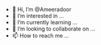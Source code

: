 - 👋 Hi, I’m @Ameeradoor
- 👀 I’m interested in ...
- 🌱 I’m currently learning ...
- 💞️ I’m looking to collaborate on ...
- 📫 How to reach me ...

<!---
Ameeradoor/Ameeradoor is a ✨ special ✨ repository because its `README.md` (this file) appears on your GitHub profile.
You can click the Preview link to take a look at your changes.
--->
